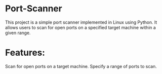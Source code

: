 # Port-Scanner
This project is a simple port scanner implemented in Linux using Python. It allows users to scan for open ports on a specified target machine within a given range.

# Features:

Scan for open ports on a target machine.
Specify a range of ports to scan.
